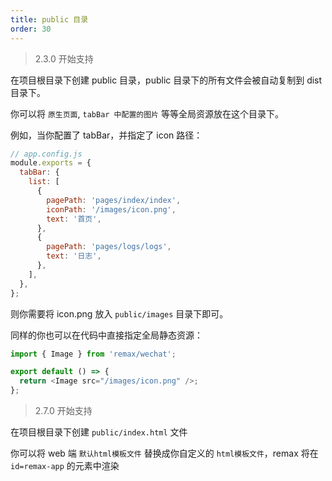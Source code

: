 ```yaml
---
title: public 目录
order: 30
---
```


> 2.3.0 开始支持

在项目根目录下创建 public 目录，public 目录下的所有文件会被自动复制到 dist 目录下。

你可以将 `原生页面`, `tabBar 中配置的图片` 等等全局资源放在这个目录下。

例如，当你配置了 tabBar，并指定了 icon 路径：

```js
// app.config.js
module.exports = {
  tabBar: {
    list: [
      {
        pagePath: 'pages/index/index',
        iconPath: '/images/icon.png',
        text: '首页',
      },
      {
        pagePath: 'pages/logs/logs',
        text: '日志',
      },
    ],
  },
};
```

则你需要将 icon.png 放入 `public/images` 目录下即可。

同样的你也可以在代码中直接指定全局静态资源：

```js
import { Image } from 'remax/wechat';

export default () => {
  return <Image src="/images/icon.png" />;
};
```

> 2.7.0 开始支持

在项目根目录下创建 `public/index.html` 文件

你可以将 web 端 `默认html模板文件` 替换成你自定义的 `html模板文件`，remax 将在 `id=remax-app` 的元素中渲染
